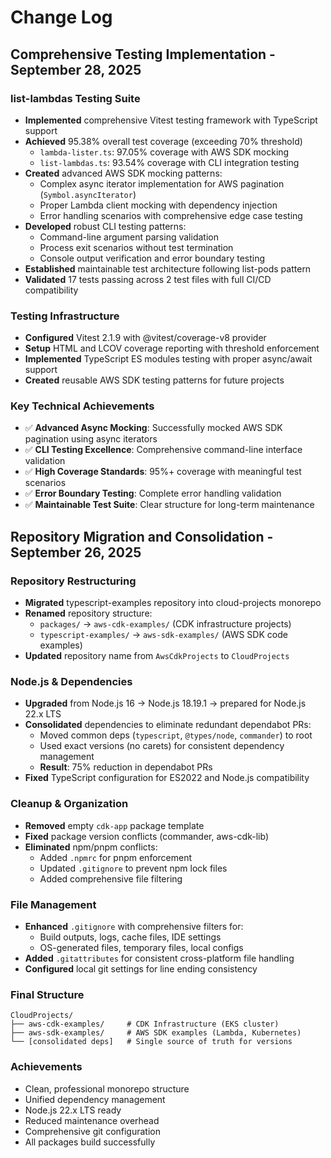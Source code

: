 # Change Log

## Comprehensive Testing Implementation - September 28, 2025

### **list-lambdas Testing Suite**
- **Implemented** comprehensive Vitest testing framework with TypeScript support
- **Achieved** 95.38% overall test coverage (exceeding 70% threshold)
  - `lambda-lister.ts`: 97.05% coverage with AWS SDK mocking
  - `list-lambdas.ts`: 93.54% coverage with CLI integration testing
- **Created** advanced AWS SDK mocking patterns:
  - Complex async iterator implementation for AWS pagination (`Symbol.asyncIterator`)
  - Proper Lambda client mocking with dependency injection
  - Error handling scenarios with comprehensive edge case testing
- **Developed** robust CLI testing patterns:
  - Command-line argument parsing validation
  - Process exit scenarios without test termination
  - Console output verification and error boundary testing
- **Established** maintainable test architecture following list-pods pattern
- **Validated** 17 tests passing across 2 test files with full CI/CD compatibility

### **Testing Infrastructure**
- **Configured** Vitest 2.1.9 with @vitest/coverage-v8 provider
- **Setup** HTML and LCOV coverage reporting with threshold enforcement
- **Implemented** TypeScript ES modules testing with proper async/await support
- **Created** reusable AWS SDK testing patterns for future projects

### **Key Technical Achievements**
- ✅ **Advanced Async Mocking**: Successfully mocked AWS SDK pagination using async iterators
- ✅ **CLI Testing Excellence**: Comprehensive command-line interface validation
- ✅ **High Coverage Standards**: 95%+ coverage with meaningful test scenarios
- ✅ **Error Boundary Testing**: Complete error handling validation
- ✅ **Maintainable Test Suite**: Clear structure for long-term maintenance

## Repository Migration and Consolidation - September 26, 2025

### **Repository Restructuring**
- **Migrated** typescript-examples repository into cloud-projects monorepo
- **Renamed** repository structure:
  - `packages/` → `aws-cdk-examples/` (CDK infrastructure projects)
  - `typescript-examples/` → `aws-sdk-examples/` (AWS SDK code examples)
- **Updated** repository name from `AwsCdkProjects` to `CloudProjects`

### **Node.js & Dependencies**
- **Upgraded** from Node.js 16 → Node.js 18.19.1 → prepared for Node.js 22.x LTS
- **Consolidated** dependencies to eliminate redundant dependabot PRs:
  - Moved common deps (`typescript`, `@types/node`, `commander`) to root
  - Used exact versions (no carets) for consistent dependency management
  - **Result**: 75% reduction in dependabot PRs
- **Fixed** TypeScript configuration for ES2022 and Node.js compatibility

### **Cleanup & Organization**
- **Removed** empty `cdk-app` package template
- **Fixed** package version conflicts (commander, aws-cdk-lib)
- **Eliminated** npm/pnpm conflicts:
  - Added `.npmrc` for pnpm enforcement
  - Updated `.gitignore` to prevent npm lock files
  - Added comprehensive file filtering

### **File Management**
- **Enhanced** `.gitignore` with comprehensive filters for:
  - Build outputs, logs, cache files, IDE settings
  - OS-generated files, temporary files, local configs
- **Added** `.gitattributes` for consistent cross-platform file handling
- **Configured** local git settings for line ending consistency

### **Final Structure**
```
CloudProjects/
├── aws-cdk-examples/     # CDK Infrastructure (EKS cluster)
├── aws-sdk-examples/     # AWS SDK examples (Lambda, Kubernetes)
└── [consolidated deps]   # Single source of truth for versions
```

### **Achievements**
- Clean, professional monorepo structure
- Unified dependency management
- Node.js 22.x LTS ready
- Reduced maintenance overhead
- Comprehensive git configuration
- All packages build successfully